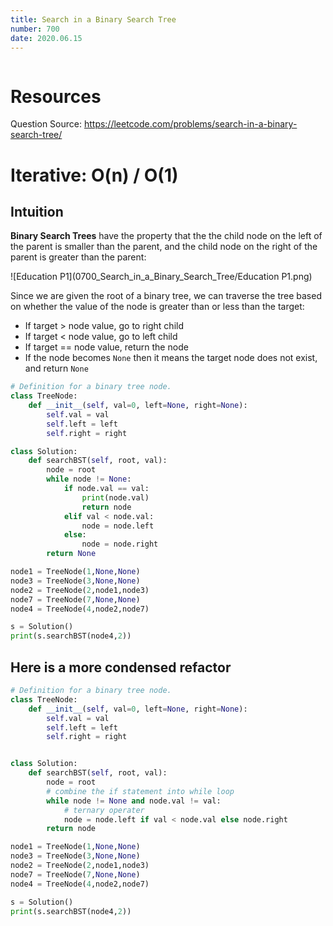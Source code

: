 ```yaml
---
title: Search in a Binary Search Tree
number: 700
date: 2020.06.15
---
```


```toc

```

# Resources

Question Source: https://leetcode.com/problems/search-in-a-binary-search-tree/

# Iterative: O(n) / O(1)

## Intuition

**Binary Search Trees** have the property that the the child node on the left of the parent is smaller than the parent, and the child node on the right of the parent is greater than the parent:

 ![Education P1](0700_Search_in_a_Binary_Search_Tree/Education P1.png)

Since we are given the root of a binary tree, we can traverse the tree based on whether the value of the node is greater than or less than the target:

-   If target > node value, go to right child
-   If target < node value, go to left child
-   If target == node value, return the node
-   If the node becomes `None` then it means the target node does not exist, and return `None`

```python
# Definition for a binary tree node.
class TreeNode:
    def __init__(self, val=0, left=None, right=None):
        self.val = val
        self.left = left
        self.right = right

class Solution:
    def searchBST(self, root, val):
        node = root
        while node != None:
            if node.val == val:
                print(node.val)
                return node
            elif val < node.val:
                node = node.left
            else:
                node = node.right
        return None

node1 = TreeNode(1,None,None)
node3 = TreeNode(3,None,None)
node2 = TreeNode(2,node1,node3)
node7 = TreeNode(7,None,None)
node4 = TreeNode(4,node2,node7)

s = Solution()
print(s.searchBST(node4,2))
```

## Here is a more condensed refactor

```python
# Definition for a binary tree node.
class TreeNode:
    def __init__(self, val=0, left=None, right=None):
        self.val = val
        self.left = left
        self.right = right


class Solution:
    def searchBST(self, root, val):
        node = root
        # combine the if statement into while loop
        while node != None and node.val != val:
            # ternary operater
            node = node.left if val < node.val else node.right
        return node

node1 = TreeNode(1,None,None)
node3 = TreeNode(3,None,None)
node2 = TreeNode(2,node1,node3)
node7 = TreeNode(7,None,None)
node4 = TreeNode(4,node2,node7)

s = Solution()
print(s.searchBST(node4,2))
```

